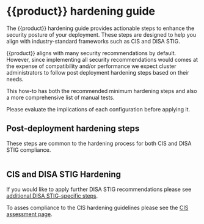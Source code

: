 # {{product}} hardening guide

The {{product}} hardening guide provides actionable steps to enhance the
security posture of your deployment. These steps are designed to help you align
with industry-standard frameworks such as CIS and DISA STIG.

{{product}} aligns with many security recommendations by
default. However, since implementing all security recommendations
would comes at the expense of compatibility and/or performance we expect
cluster administrators to follow post deployment hardening steps based on their
needs.

This how-to has both the recommended minimum hardening steps and also a more
comprehensive list of manual tests.

Please evaluate the implications of each configuration before applying it.

## Post-deployment hardening steps

These steps are common to the hardening process for both CIS and DISA STIG
compliance.

```{include} ../../../_parts/common_hardening.md
```


## CIS and DISA STIG Hardening 

If you would like to apply further DISA STIG recommendations please see [additional DISA STIG-specific steps].

To asses compliance to the CIS hardening guidelines please see the [CIS assessment page].

<!-- Links -->
[Post-Deployment Configuration Steps section]:#post-deployment-configuration-steps
[upstream instructions]:https://kubernetes.io/docs/tasks/debug/debug-cluster/audit/
[rate limits]:https://kubernetes.io/docs/reference/config-api/apiserver-eventratelimit.v1alpha1
[additional DISA STIG-specific steps]: disa-stig-assessment.md
[CIS assessment page]: cis-assessment.md
